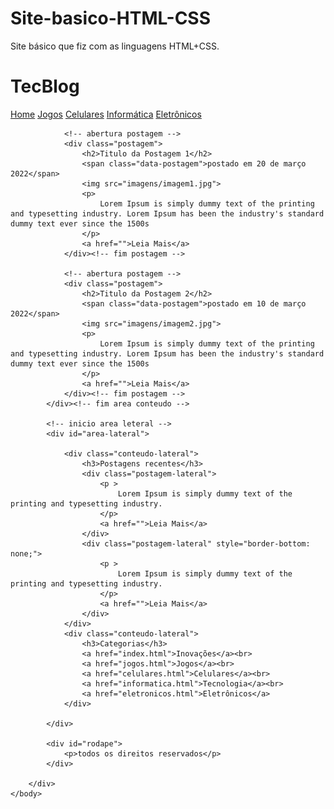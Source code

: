 # Site-basico-HTML-CSS
Site básico que fiz com as linguagens HTML+CSS. 

<!DOCTYPE html>
<html>
	<head>
		<title>TecBlog - O seu Blog de Técnologia</title>
		<meta charset="utf-8">
		<link rel="stylesheet" type="text/css" href="estilos/estilos.css">
	</head>
	<body> 
		<!--inicio área topo -->
		<div id="area-topo"> 
			<div id="area-logo">
			<h1>Tec<span class="branco">Blog</span></h1>
			</div>
			<div id="area-menu">
				<a href="index.html">Home</a>
				<a href="jogos.html">Jogos</a>
				<a href="celulares.html">Celulares</a>
				<a href="informatica.html">Informática</a>
				<a href="eletronicos.html">Eletrônicos</a>
			</div>
		</div> 
		<!--inicio área conteúdo-->
		<div id="area-conteudo">
			<div id="area-postagem">

				<!-- abertura postagem -->
				<div class="postagem">
					<h2>Titulo da Postagem 1</h2>
					<span class="data-postagem">postado em 20 de março 2022</span>
					<img src="imagens/imagem1.jpg">
					<p>
						Lorem Ipsum is simply dummy text of the printing and typesetting industry. Lorem Ipsum has been the industry's standard dummy text ever since the 1500s
					</p>
					<a href="">Leia Mais</a>
				</div><!-- fim postagem -->

				<!-- abertura postagem -->
				<div class="postagem">
					<h2>Titulo da Postagem 2</h2>
					<span class="data-postagem">postado em 10 de março 2022</span>
					<img src="imagens/imagem2.jpg">
					<p>
						Lorem Ipsum is simply dummy text of the printing and typesetting industry. Lorem Ipsum has been the industry's standard dummy text ever since the 1500s
					</p>
					<a href="">Leia Mais</a>
				</div><!-- fim postagem -->
			</div><!-- fim area conteudo -->

			<!-- inicio area leteral -->
			<div id="area-lateral">

				<div class="conteudo-lateral">
					<h3>Postagens recentes</h3>
					<div class="postagem-lateral">
						<p >
							Lorem Ipsum is simply dummy text of the printing and typesetting industry.
						</p>
						<a href="">Leia Mais</a>
					</div>
					<div class="postagem-lateral" style="border-bottom: none;">
						<p >
							Lorem Ipsum is simply dummy text of the printing and typesetting industry.
						</p>
						<a href="">Leia Mais</a>
					</div>
				</div>
				<div class="conteudo-lateral">
					<h3>Categorias</h3>
					<a href="index.html">Inovações</a><br>
					<a href="jogos.html">Jogos</a><br>
					<a href="celulares.html">Celulares</a><br>
					<a href="informatica.html">Tecnologia</a><br>
					<a href="eletronicos.html">Eletrônicos</a>
				</div>

			</div>
				
			<div id="rodape">
				<p>todos os direitos reservados</p>
			</div>

		</div>
	</body>
</html>	

